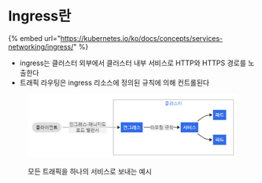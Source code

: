 # Ingress란

{% embed url="https://kubernetes.io/ko/docs/concepts/services-networking/ingress/" %}

* ingress는 클러스터 외부에서 클러스터 내부 서비스로 HTTP와 HTTPS 경로를 노출한다
* 트래픽 라우팅은 ingress 리소스에 정의된 규칙에 의해 컨트롤된다



<figure><img src="../../.gitbook/assets/image (1) (1) (1) (1) (1) (1) (1) (1) (1).png" alt=""><figcaption><p>모든 트래픽을 하나의 서비스로 보내는 예시</p></figcaption></figure>



